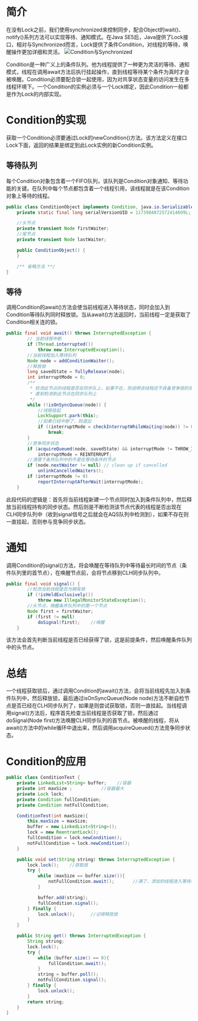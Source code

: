 # 简介
在没有Lock之前，我们使用synchronized来控制同步，配合Object的wait()、notify()系列方法可以实现等待、通知模式。在Java SE5后，Java提供了Lock接口，相对与Synchronized而言，Lock提供了条件Condition，对线程的等待，唤醒操作更加详细和灵活。
![Condition与Synchronized](https://github.com/LengendOfDong/Blog/blob/master/img/Condition%E4%B8%8ESynchronized.png)

Condition是一种广义上的条件队列。他为线程提供了一种更为灵活的等待、通知模式，线程在调用await方法后执行挂起操作，直到线程等待某个条件为真时才会被唤醒。Condition必须要配合锁一起使用，因为对共享状态变量的访问发生在多线程环境下。一个Condition的实例必须与一个Lock绑定，因此Condition一般都是作为Lock的内部实现。

# Condition的实现
获取一个Condition必须要通过Lock的newCondition()方法。该方法定义在接口Lock下面，返回的结果是绑定到此Lock实例的新Condition实例。

## 等待队列
每个Condition对象包含着一个FIFO队列，该队列是Condition对象通知、等待功能的关键。在队列中每个节点都包含着一个线程引用，该线程就是在该Condition对象上等待的线程。
```java
public class ConditionObject implements Condition, java.io.Serializable {
    private static final long serialVersionUID = 1173984872572414699L;

    //头节点
    private transient Node firstWaiter;
    //尾节点
    private transient Node lastWaiter;

    public ConditionObject() {
    }

    /** 省略方法 **/
}
```
## 等待
调用Condition的await()方法会使当前线程进入等待状态，同时会加入到Condition等待队列同时释放锁。当从await()方法返回时，当前线程一定是获取了Condition相关连的锁。
```java
public final void await() throws InterruptedException {
        // 当前线程中断
        if (Thread.interrupted())
            throw new InterruptedException();
        //当前线程加入等待队列
        Node node = addConditionWaiter();
        //释放锁
        long savedState = fullyRelease(node);
        int interruptMode = 0;
        /**
         * 检测此节点的线程是否在同步队上，如果不在，则说明该线程还不具备竞争锁的资格，则继续等待
         * 直到检测到此节点在同步队列上
         */
        while (!isOnSyncQueue(node)) {
            //线程挂起
            LockSupport.park(this);
            //如果已经中断了，则退出
            if ((interruptMode = checkInterruptWhileWaiting(node)) != 0)
                break;
        }
        //竞争同步状态
        if (acquireQueued(node, savedState) && interruptMode != THROW_IE)
            interruptMode = REINTERRUPT;
        //清理下条件队列中的不是在等待条件的节点
        if (node.nextWaiter != null) // clean up if cancelled
            unlinkCancelledWaiters();
        if (interruptMode != 0)
            reportInterruptAfterWait(interruptMode);
    }
```
此段代码的逻辑是：首先将当前线程新建一个节点同时加入到条件队列中，然后释放当前线程持有的同步状态。然后则是不断检测该节点代表的线程是否出现在CLH同步队列中（收到signal信号之后就会在AQS队列中检测到），如果不存在则一直挂起，否则参与竞争同步状态。

# 通知
调用Condition的signal()方法，将会唤醒在等待队列中等待最长时间的节点（条件队列里的首节点），在唤醒节点前，会将节点移到CLH同步队列中。
```java
public final void signal() {
        //检测当前线程是否为拥有锁
        if (!isHeldExclusively())
            throw new IllegalMonitorStateException();
        //头节点，唤醒条件队列中的第一个节点
        Node first = firstWaiter;
        if (first != null)
            doSignal(first);    //唤醒
    }
```
该方法会首先判断当前线程是否已经获得了锁，这是前提条件，然后唤醒条件队列中的头节点。

# 总结
一个线程获取锁后，通过调用Condition的await()方法，会将当前线程先加入到条件队列中，然后释放锁，最后通过isOnSyncQueue(Node node)方法不断自检节点是否已经在CLH同步队列了，如果是则尝试获取锁，否则一直挂起。当线程调用signal()方法后，程序首先检查当前线程是否获取了锁，然后通过doSignal(Node first)方法唤醒CLH同步队列的首节点。被唤醒的线程，将从await()方法中的while循环中退出来，然后调用acquireQueued()方法竞争同步状态。

# Condition的应用
```java
public class ConditionTest {
    private LinkedList<String> buffer;    //容器
    private int maxSize ;           //容器最大
    private Lock lock;
    private Condition fullCondition;
    private Condition notFullCondition;

    ConditionTest(int maxSize){
        this.maxSize = maxSize;
        buffer = new LinkedList<String>();
        lock = new ReentrantLock();
        fullCondition = lock.newCondition();
        notFullCondition = lock.newCondition();
    }

    public void set(String string) throws InterruptedException {
        lock.lock();    //获取锁
        try {
            while (maxSize == buffer.size()){
                notFullCondition.await();       //满了，添加的线程进入等待状态
            }

            buffer.add(string);
            fullCondition.signal();
        } finally {
            lock.unlock();      //记得释放锁
        }
    }

    public String get() throws InterruptedException {
        String string;
        lock.lock();
        try {
            while (buffer.size() == 0){
                fullCondition.await();
            }
            string = buffer.poll();
            notFullCondition.signal();
        } finally {
            lock.unlock();
        }
        return string;
    }
}
```
